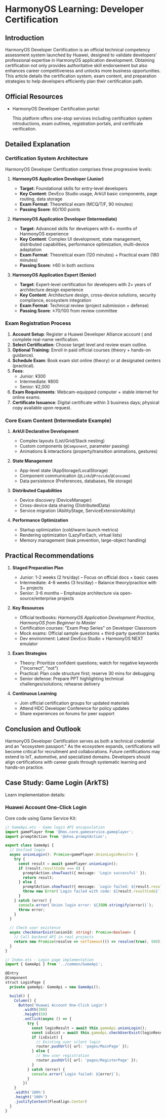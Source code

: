 # HarmonyOS Learning: Developer Certification

## Introduction
HarmonyOS Developer Certification is an official technical competency assessment system launched by Huawei, designed to validate developers' professional expertise in HarmonyOS application development. Obtaining certification not only provides authoritative skill endorsement but also enhances career competitiveness and unlocks more business opportunities. This article details the certification system, exam content, and preparation strategies to help developers efficiently plan their certification path.

## Official Resources
- HarmonyOS Developer Certification portal:

  This platform offers one-stop services including certification system introductions, exam outlines, registration portals, and certificate verification.

## Detailed Explanation
### Certification System Architecture
HarmonyOS Developer Certification comprises three progressive levels:

1. **HarmonyOS Application Developer (Junior)**
    - **Target**: Foundational skills for entry-level developers
    - **Key Content**: DevEco Studio usage, ArkUI basic components, page routing, data storage
    - **Exam Format**: Theoretical exam (MCQ/T/F, 90 minutes)
    - **Passing Score**: 60/100 points

2. **HarmonyOS Application Developer (Intermediate)**
    - **Target**: Advanced skills for developers with 6+ months of HarmonyOS experience
    - **Key Content**: Complex UI development, state management, distributed capabilities, performance optimization, multi-device adaptation
    - **Exam Format**: Theoretical exam (120 minutes) + Practical exam (180 minutes)
    - **Passing Score**: ≥60 in both sections

3. **HarmonyOS Application Expert (Senior)**
    - **Target**: Expert-level certification for developers with 2+ years of architecture design experience
    - **Key Content**: Architecture design, cross-device solutions, security compliance, ecosystem integration
    - **Exam Format**: Technical review (project submission + defense)
    - **Passing Score**: ≥70/100 from review committee

### Exam Registration Process
1. **Account Setup**: Register a Huawei Developer Alliance account ( and complete real-name verification.
2. **Select Certification**: Choose target level and review exam outline.
3. **Optional Training**: Enroll in paid official courses (theory + hands-on guidance).
4. **Schedule Exam**: Book exam slot online (theory) or at designated centers (practical).
5. **Fees**:
    - Junior: ¥300
    - Intermediate: ¥800
    - Senior: ¥2,000
6. **Exam Requirements**: Webcam-equipped computer + stable internet for online exams.
7. **Certificate Issuance**: Digital certificate within 3 business days; physical copy available upon request.

### Core Exam Content (Intermediate Example)
1. **ArkUI Declarative Development**
    - Complex layouts (List/Grid/Stack nesting)
    - Custom components (`@Component`, parameter passing)
    - Animations & interactions (property/transition animations, gestures)

2. **State Management**
    - App-level state (AppStorage/LocalStorage)
    - Component communication (`@Link`/`@Provide`/`@Consume`)
    - Data persistence (Preferences, databases, file storage)

3. **Distributed Capabilities**
    - Device discovery (DeviceManager)
    - Cross-device data sharing (DistributedData)
    - Service migration (AbilityStage, ServiceExtensionAbility)

4. **Performance Optimization**
    - Startup optimization (cold/warm launch metrics)
    - Rendering optimization (LazyForEach, virtual lists)
    - Memory management (leak prevention, large-object handling)

## Practical Recommendations
1. **Staged Preparation Plan**
    - Junior: 1-2 weeks (2 hrs/day) – Focus on official docs + basic cases
    - Intermediate: 4-6 weeks (3 hrs/day) – Balance theory/practice with 3+ projects
    - Senior: 3-6 months – Emphasize architecture via open-source/enterprise projects

2. **Key Resources**
    - Official textbooks: *HarmonyOS Application Development Practice*, *HarmonyOS from Beginner to Master*
    - Certification courses: "Exam Prep Series" on Developer Classroom
    - Mock exams: Official sample questions + third-party question banks
    - Dev environment: Latest DevEco Studio + HarmonyOS NEXT emulator

3. **Exam Strategies**
    - Theory: Prioritize confident questions; watch for negative keywords ("incorrect", "not")
    - Practical: Plan code structure first; reserve 30 mins for debugging
    - Senior defense: Prepare PPT highlighting technical challenges/solutions; rehearse delivery

4. **Continuous Learning**
    - Join official certification groups for updated materials
    - Attend HDC Developer Conference for policy updates
    - Share experiences on forums for peer support

## Conclusion and Outlook
HarmonyOS Developer Certification serves as both a technical credential and an "ecosystem passport." As the ecosystem expands, certifications will become critical for recruitment and collaborations. Future certifications may extend to IoT, automotive, and specialized domains. Developers should align certifications with career goals through systematic learning and hands-on practice.

## Case Study: Game Login (ArkTS)
Learn implementation details:


### Huawei Account One-Click Login
Core code using Game Service Kit:
```typescript
// GameApi.ets - Game login API encapsulation
import gamePlayer from '@hms.core.gameservice.gameplayer';
import promptAction from '@ohos.promptAction';

export class GameApi {
  // Unified login
  async unionLogin(): Promise<gamePlayer.UnionLoginResult> {
    try {
      const result = await gamePlayer.unionLogin();
      if (result.resultCode === 0) {
        promptAction.showToast({ message: 'Login successful' });
        return result;
      } else {
        promptAction.showToast({ message: `Login failed: ${result.resultCode}` });
        throw new Error(`Login failed with code: ${result.resultCode}`);
      }
    } catch (error) {
      console.error(`Union login error: ${JSON.stringify(error)}`);
      throw error;
    }
  }

  // Check user existence
  async checkUserExist(unionId: string): Promise<boolean> {
    // Call backend API in real projects
    return new Promise(resolve => setTimeout(() => resolve(true), 500));
  }
}

// Index.ets - Login page implementation
import { GameApi } from '../common/GameApi';

@Entry
@Component
struct LoginPage {
  private gameApi: GameApi = new GameApi();

  build() {
    Column() {
      Button('Huawei Account One-Click Login')
        .width(300)
        .height(50)
        .onClick(async () => {
          try {
            const loginResult = await this.gameApi.unionLogin();
            const isExist = await this.gameApi.checkUserExist(loginResult.unionId);
            if (isExist) {
              // Existing user silent login
              router.pushUrl({ url: 'pages/MainPage' });
            } else {
              // New user registration
              router.pushUrl({ url: 'pages/RegisterPage' });
            }
          } catch (error) {
            console.error(`Login failed: ${error}`);
          }
        })
    }
    .width('100%')
    .height('100%')
    .justifyContent(FlexAlign.Center)
  }
}
```